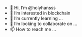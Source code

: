 - 👋 Hi, I’m @holyhansss
- 👀 I’m interested in blockchain
- 🌱 I’m currently learning ...
- 💞️ I’m looking to collaborate on ...
- 📫 How to reach me ...

